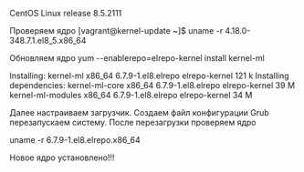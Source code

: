 CentOS Linux release 8.5.2111

Проверяем ядро
[vagrant@kernel-update ~]$ uname -r
4.18.0-348.7.1.el8_5.x86_64

Обновляем ядро
yum --enablerepo=elrepo-kernel install kernel-ml

Installing:
 kernel-ml                                                    x86_64                                            6.7.9-1.el8.elrepo                                            elrepo-kernel                                            121 k
Installing dependencies:
 kernel-ml-core                                               x86_64                                            6.7.9-1.el8.elrepo                                            elrepo-kernel                                             39 M
 kernel-ml-modules                                            x86_64                                            6.7.9-1.el8.elrepo                                            elrepo-kernel                                             34 M

Далее настраиваем загрузчик.
Создаем файл конфигурации Grub  перезапускаем систему.
После перезагрузки проверяем ядро

uname -r
6.7.9-1.el8.elrepo.x86_64

Новое ядро установлено!!!
